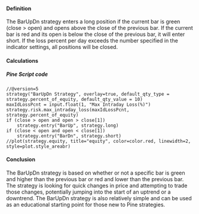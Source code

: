#### Definition

The BarUpDn strategy enters a long position if the current bar is green (close > open) and opens above the close of the previous bar. If the current bar is red and its open is below the close of the previous bar, it will enter short. If the loss percent per day exceeds the number specified in the indicator settings, all positions will be closed.

#### Calculations

##### Pine Script code

```
//@version=5
strategy("BarUpDn Strategy", overlay=true, default_qty_type = strategy.percent_of_equity, default_qty_value = 10)
maxIdLossPcnt = input.float(1, "Max Intraday Loss(%)")
strategy.risk.max_intraday_loss(maxIdLossPcnt, strategy.percent_of_equity)
if (close > open and open > close[1])
	strategy.entry("BarUp", strategy.long)
if (close < open and open < close[1])
	strategy.entry("BarDn", strategy.short)
//plot(strategy.equity, title="equity", color=color.red, linewidth=2, style=plot.style_areabr)
```

#### Conclusion

The BarUpDn strategy is based on whether or not a specific bar is green and higher than the previous bar or red and lower than the previous bar. The strategy is looking for quick changes in price and attempting to trade those changes, potentially jumping into the start of an uptrend or a downtrend. The BarUpDn strategy is also relatively simple and can be used as an educational starting point for those new to Pine strategies.